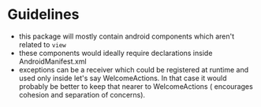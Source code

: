 # Guidelines

- this package will mostly contain android components which aren't related to `view`
- these components would ideally require declarations inside AndroidManifest.xml
- exceptions can be a receiver which could be registered at runtime and used only inside let's say
  WelcomeActions. In that case it would probably be better to keep that nearer to WelcomeActions (
  encourages cohesion and separation of concerns).
